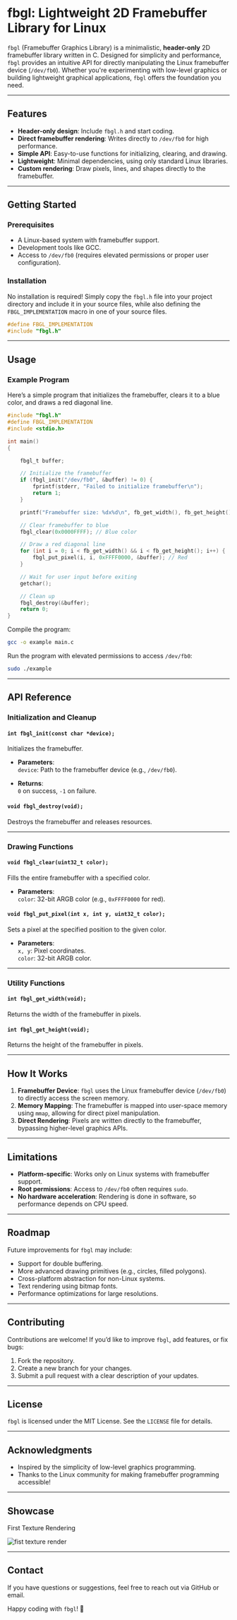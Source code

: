 
# fbgl: Lightweight 2D Framebuffer Library for Linux

`fbgl` (Framebuffer Graphics Library) is a minimalistic, **header-only** 2D framebuffer library written in C. Designed for simplicity and performance, `fbgl` provides an intuitive API for directly manipulating the Linux framebuffer device (`/dev/fb0`). Whether you're experimenting with low-level graphics or building lightweight graphical applications, `fbgl` offers the foundation you need.

---

## Features

- **Header-only design**: Include `fbgl.h` and start coding.
- **Direct framebuffer rendering**: Writes directly to `/dev/fb0` for high performance.
- **Simple API**: Easy-to-use functions for initializing, clearing, and drawing.
- **Lightweight**: Minimal dependencies, using only standard Linux libraries.
- **Custom rendering**: Draw pixels, lines, and shapes directly to the framebuffer.

---

## Getting Started

### Prerequisites

- A Linux-based system with framebuffer support.
- Development tools like GCC.
- Access to `/dev/fb0` (requires elevated permissions or proper user configuration).

### Installation

No installation is required! Simply copy the `fbgl.h` file into your project directory and include it in your source files,
while also defining the `FBGL_IMPLEMENTATION` macro in one of your source files.

```c
#define FBGL_IMPLEMENTATION
#include "fbgl.h"
```

---

## Usage

### Example Program

Here’s a simple program that initializes the framebuffer, clears it to a blue color, and draws a red diagonal line.

```c
#include "fbgl.h"
#define FBGL_IMPLEMENTATION
#include <stdio.h>

int main()
{

    fbgl_t buffer;

    // Initialize the framebuffer
    if (fbgl_init("/dev/fb0", &buffer) != 0) {
        fprintf(stderr, "Failed to initialize framebuffer\n");
        return 1;
    }

    printf("Framebuffer size: %dx%d\n", fb_get_width(), fb_get_height());

    // Clear framebuffer to blue
    fbgl_clear(0x0000FFFF); // Blue color

    // Draw a red diagonal line
    for (int i = 0; i < fb_get_width() && i < fb_get_height(); i++) {
        fbgl_put_pixel(i, i, 0xFFFF0000, &buffer); // Red
    }

    // Wait for user input before exiting
    getchar();

    // Clean up
    fbgl_destroy(&buffer);
    return 0;
}
```

Compile the program:

```bash
gcc -o example main.c
```

Run the program with elevated permissions to access `/dev/fb0`:

```bash
sudo ./example
```

---

## API Reference

### Initialization and Cleanup

#### `int fbgl_init(const char *device);`
Initializes the framebuffer.

- **Parameters**:  
  `device`: Path to the framebuffer device (e.g., `/dev/fb0`).

- **Returns**:  
  `0` on success, `-1` on failure.

#### `void fbgl_destroy(void);`
Destroys the framebuffer and releases resources.

---

### Drawing Functions

#### `void fbgl_clear(uint32_t color);`
Fills the entire framebuffer with a specified color.

- **Parameters**:  
  `color`: 32-bit ARGB color (e.g., `0xFFFF0000` for red).

#### `void fbgl_put_pixel(int x, int y, uint32_t color);`
Sets a pixel at the specified position to the given color.

- **Parameters**:  
  `x, y`: Pixel coordinates.  
  `color`: 32-bit ARGB color.

---

### Utility Functions

#### `int fbgl_get_width(void);`
Returns the width of the framebuffer in pixels.

#### `int fbgl_get_height(void);`
Returns the height of the framebuffer in pixels.

---

## How It Works

1. **Framebuffer Device**: `fbgl` uses the Linux framebuffer device (`/dev/fb0`) to directly access the screen memory.
2. **Memory Mapping**: The framebuffer is mapped into user-space memory using `mmap`, allowing for direct pixel manipulation.
3. **Direct Rendering**: Pixels are written directly to the framebuffer, bypassing higher-level graphics APIs.

---

## Limitations

- **Platform-specific**: Works only on Linux systems with framebuffer support.
- **Root permissions**: Access to `/dev/fb0` often requires `sudo`.
- **No hardware acceleration**: Rendering is done in software, so performance depends on CPU speed.

---

## Roadmap

Future improvements for `fbgl` may include:
- Support for double buffering.
- More advanced drawing primitives (e.g., circles, filled polygons).
- Cross-platform abstraction for non-Linux systems.
- Text rendering using bitmap fonts.
- Performance optimizations for large resolutions.

---

## Contributing

Contributions are welcome! If you’d like to improve `fbgl`, add features, or fix bugs:
1. Fork the repository.
2. Create a new branch for your changes.
3. Submit a pull request with a clear description of your updates.

---

## License

`fbgl` is licensed under the MIT License. See the `LICENSE` file for details.

---

## Acknowledgments

- Inspired by the simplicity of low-level graphics programming.
- Thanks to the Linux community for making framebuffer programming accessible!

---

## Showcase

First Texture Rendering

![fist texture render](./docs/texture.gif)

---

## Contact

If you have questions or suggestions, feel free to reach out via GitHub or email.

Happy coding with `fbgl`! 🚀
